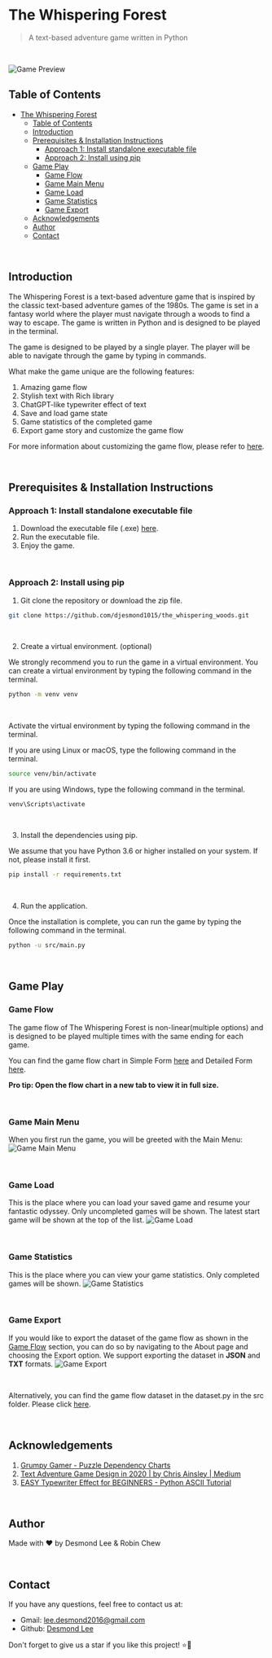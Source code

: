 # The Whispering Forest

> A text-based adventure game written in Python

<br>

![Game Preview](docs/static/png/game_preview_screen.png)

## Table of Contents

- [The Whispering Forest](#the-whispering-forest)
  - [Table of Contents](#table-of-contents)
  - [Introduction](#introduction)
  - [Prerequisites \& Installation Instructions](#prerequisites--installation-instructions)
    - [Approach 1: Install standalone executable file](#approach-1-install-standalone-executable-file)
    - [Approach 2: Install using pip](#approach-2-install-using-pip)
  - [Game Play](#game-play)
    - [Game Flow](#game-flow)
    - [Game Main Menu](#game-main-menu)
    - [Game Load](#game-load)
    - [Game Statistics](#game-statistics)
    - [Game Export](#game-export)
  - [Acknowledgements](#acknowledgements)
  - [Author](#author)
  - [Contact](#contact)

<br>

## Introduction

The Whispering Forest is a text-based adventure game that is inspired by the classic text-based adventure games of the 1980s. The game is set in a fantasy world where the player must navigate through a woods to find a way to escape. The game is written in Python and is designed to be played in the terminal.

The game is designed to be played by a single player. The player will be able to navigate through the game by typing in commands.

What make the game unique are the following features:

1. Amazing game flow
2. Stylish text with Rich library
3. ChatGPT-like typewriter effect of text
4. Save and load game state
5. Game statistics of the completed game
6. Export game story and customize the game flow

For more information about customizing the game flow, please refer to [here](/docs/doc.md).

<br>

## Prerequisites & Installation Instructions

### Approach 1: Install standalone executable file

1. Download the executable file (.exe) [here](https://github.com/djesmond1015/the_whispering_woods/blob/main/theWhisperingForest.zip).
2. Run the executable file.
3. Enjoy the game.

<br>

### Approach 2: Install using pip

1. Git clone the repository or download the zip file.

```bash
git clone https://github.com/djesmond1015/the_whispering_woods.git
```

<br>

2. Create a virtual environment. (optional)

We strongly recommend you to run the game in a virtual environment. You can create a virtual environment by typing the following command in the terminal.

```bash
python -m venv venv
```

<br>

Activate the virtual environment by typing the following command in the terminal.

If you are using Linux or macOS, type the following command in the terminal.

```bash
source venv/bin/activate
```

If you are using Windows, type the following command in the terminal.

```command prompt
venv\Scripts\activate
```

<br>

3. Install the dependencies using pip.

We assume that you have Python 3.6 or higher installed on your system. If not, please install it first.

```bash
pip install -r requirements.txt
```

<br>

4. Run the application.

Once the installation is complete, you can run the game by typing the following command in the terminal.

```bash
python -u src/main.py
```

<br>

## Game Play

### Game Flow

The game flow of The Whispering Forest is non-linear(multiple options) and is designed to be played multiple times with the same ending for each game.

You can find the game flow chart in Simple Form [here](docs/static/svg/game_flow_simple.svg) and Detailed Form [here](docs/static/svg/game_flow_detailed.svg).

**Pro tip: Open the flow chart in a new tab to view it in full size.**

<br>

### Game Main Menu

When you first run the game, you will be greeted with the Main Menu:
![Game Main Menu](docs/static/png/main_menu.png)

<br>

### Game Load

This is the place where you can load your saved game and resume your fantastic odyssey. Only uncompleted games will be shown. The latest start game will be shown at the top of the list.
![Game Load](docs/static/png/game_load.png)

<br>

### Game Statistics

This is the place where you can view your game statistics. Only completed games will be shown.
![Game Statistics](docs/static/png/game_statistics.png)

<br>

### Game Export

If you would like to export the dataset of the game flow as shown in the [Game Flow](#game-flow) section, you can do so by navigating to the About page and choosing the Export option. We support exporting the dataset in **JSON** and **TXT** formats.
![Game Export](docs/static/png/game_export.png)

<br>

Alternatively, you can find the game flow dataset in the dataset.py in the src folder. Please click [here](src/dataset.py#L57).

<br>

## Acknowledgements

1. [Grumpy Gamer - Puzzle Dependency Charts](https://grumpygamer.com/puzzle_dependency_charts)
2. [Text Adventure Game Design in 2020 | by Chris Ainsley | Medium](https://medium.com/@model_train/text-adventure-game-design-in-2020-608528ac8bda)
3. [EASY Typewriter Effect for BEGINNERS - Python ASCII Tutorial](https://youtu.be/EVudW0H_2T8?si=vhtljV73KEpJpqC8)

<br>

## Author

Made with ❤️ by Desmond Lee & Robin Chew

<br>

## Contact

If you have any questions, feel free to contact us at:

- Gmail: lee.desmond2016@gmail.com
- Github: [Desmond Lee](https://github.com/djesmond1015)

Don't forget to give us a star if you like this project! ⭐🥰
<br>
